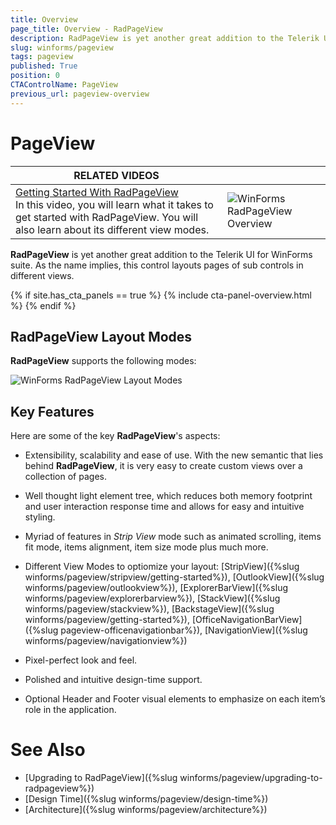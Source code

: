 ```yaml
---
title: Overview
page_title: Overview - RadPageView
description: RadPageView is yet another great addition to the Telerik UI for WinForms suite. As the name implies, this control layouts pages of subcontrols in different views.
slug: winforms/pageview
tags: pageview
published: True
position: 0
CTAControlName: PageView
previous_url: pageview-overview
---
```


# PageView

| RELATED VIDEOS |  |
| ------ | ------ |
|[Getting Started With RadPageView](http://tv.telerik.com/watch/winforms/getting-started-with-radpageview)<br>In this video, you will learn what it takes to get started with RadPageView. You will also learn about its different view modes.|![WinForms RadPageView Overview](images/pageview-overview001.png)|

**RadPageView** is yet another great addition to the Telerik UI for WinForms suite. As the name implies, this control layouts pages of sub controls in different views. 

{% if site.has_cta_panels == true %}
{% include cta-panel-overview.html %}
{% endif %}

## RadPageView Layout Modes

**RadPageView** supports the following modes:

![WinForms RadPageView Layout Modes](images/pageview-overview002.gif)

## Key Features

Here are some of the key **RadPageView**'s aspects:

* Extensibility, scalability and ease of use. With the new semantic that lies behind **RadPageView**, it is very easy to create custom views over a collection of pages.

* Well thought light element tree, which reduces both memory footprint and user interaction response time and allows for easy and intuitive styling.

* Myriad of features in *Strip View* mode such as animated scrolling, items fit mode, items alignment, item size mode plus much more.

* Different View Modes to optiomize your layout: [StripView]({%slug winforms/pageview/stripview/getting-started%}), [OutlookView]({%slug winforms/pageview/outlookview%}), [ExplorerBarView]({%slug winforms/pageview/explorerbarview%}), [StackView]({%slug winforms/pageview/stackview%}), [BackstageView]({%slug winforms/pageview/getting-started%}), [OfficeNavigationBarView]({%slug pageview-officenavigationbar%}), [NavigationView]({%slug winforms/pageview/navigationview%})

* Pixel-perfect look and feel.

* Polished and intuitive design-time support.

* Optional Header and Footer visual elements to emphasize on each item’s role in the application.

# See Also

* [Upgrading to RadPageView]({%slug winforms/pageview/upgrading-to-radpageview%})	
* [Design Time]({%slug winforms/pageview/design-time%})	
* [Architecture]({%slug winforms/pageview/architecture%})	



